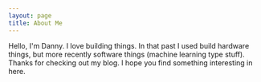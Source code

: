 ```yaml
---
layout: page
title: About Me
---
```


Hello, I'm Danny. I love building things. In that past I used build hardware things, but more recently software things (machine learning type stuff).
Thanks for checking out my blog. I hope you find something interesting in here.
